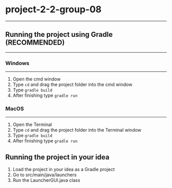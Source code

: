 # project-2-2-group-08
___

## Running the project using Gradle (RECOMMENDED)
___

### Windows
___
1. Open the cmd window
2. Type ``` cd ``` and drag the project folder into the cmd window
3. Type ``` gradle build ```
4. After finishing type ``` gradle run ```

### MacOS
___
1. Open the Terminal
2. Type ``` cd ``` and drag the project folder into the Terminal window
3. Type ``` gradle build ```
4. After finishing type ``` gradle run ```


## Running the project in your idea
1. Load the project in your idea as a Gradle project
2. Go to src/main/java/launchers
3. Run the LauncherGUI.java class
